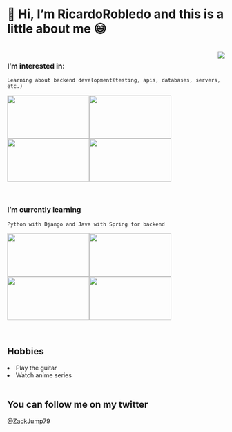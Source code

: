 # 👋 Hi, I’m RicardoRobledo and this is a little about me :smile:


<br>


<image align="right" src="https://thumbs.gfycat.com/MenacingGloomyEnglishpointer-max-1mb.gif">


<h3>I’m interested in:</h3>

    Learning about backend development(testing, apis, databases, servers, etc.)

<image src="https://res.cloudinary.com/practicaldev/image/fetch/s--ctBA295_--/c_imagga_scale,f_auto,fl_progressive,h_900,q_auto,w_1600/https://dev-to-uploads.s3.amazonaws.com/uploads/articles/7j1b893tt6veqjvyr2ye.png" width="190px" height="100px"><image src="https://i0.wp.com/hipertextual.com/wp-content/uploads/2013/08/Debian-Logo-splash-Historia-de-Debian.jpg?fit=1024%2C768&ssl=1" width="190px" height="100px"><image src="https://webapp.io/blog/content/images/2019/11/postgres.png" width="190px" height="100px"><image src="https://professor-falken.com/wp-content/uploads/2017/06/Como-ver-las-consultas-que-se-estan-ejecutando-en-MySQL-professor-falken.com_.jpg" width="190px" height="100px">

  
<br>


<h3>I’m currently learning</h3>

    Python with Django and Java with Spring for backend

<image src="https://wallpaperaccess.com/full/796849.jpg" width="190px" height="100px"><image src="https://swapps.com/wp-content/uploads/2016/02/simply-django-announcements.jpg" width="190px" height="100px"><image src="https://blog.codmind.com/content/images/2021/01/banner-12.jpg" width="190px" height="100px"><image src="https://encriss.com/encriss/wp-content/uploads/2019/05/springBoot_featured_image.png" width="190px" height="100px">

<br>


## Hobbies
<li>Play the guitar</li>
<li>Watch anime series</li>


<br>


## You can follow me on my twitter
[@ZackJump79](https://twitter.com/Zackjump79)

<!---
RicardoRobledo/RicardoRobledo is a ✨ special ✨ repository because its `README.md` (this file) appears on your GitHub profile.
You can click the Preview link to take a look at your changes.
--->

